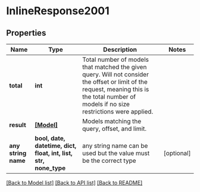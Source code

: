 # InlineResponse2001


## Properties
Name | Type | Description | Notes
------------ | ------------- | ------------- | -------------
**total** | **int** | Total number of models that matched the given query. Will not consider the offset or limit of the request, meaning this is the total number of models if no size restrictions were applied. | 
**result** | [**[Model]**](Model.md) | Models matching the query, offset, and limit. | 
**any string name** | **bool, date, datetime, dict, float, int, list, str, none_type** | any string name can be used but the value must be the correct type | [optional]

[[Back to Model list]](../README.md#documentation-for-models) [[Back to API list]](../README.md#documentation-for-api-endpoints) [[Back to README]](../README.md)


